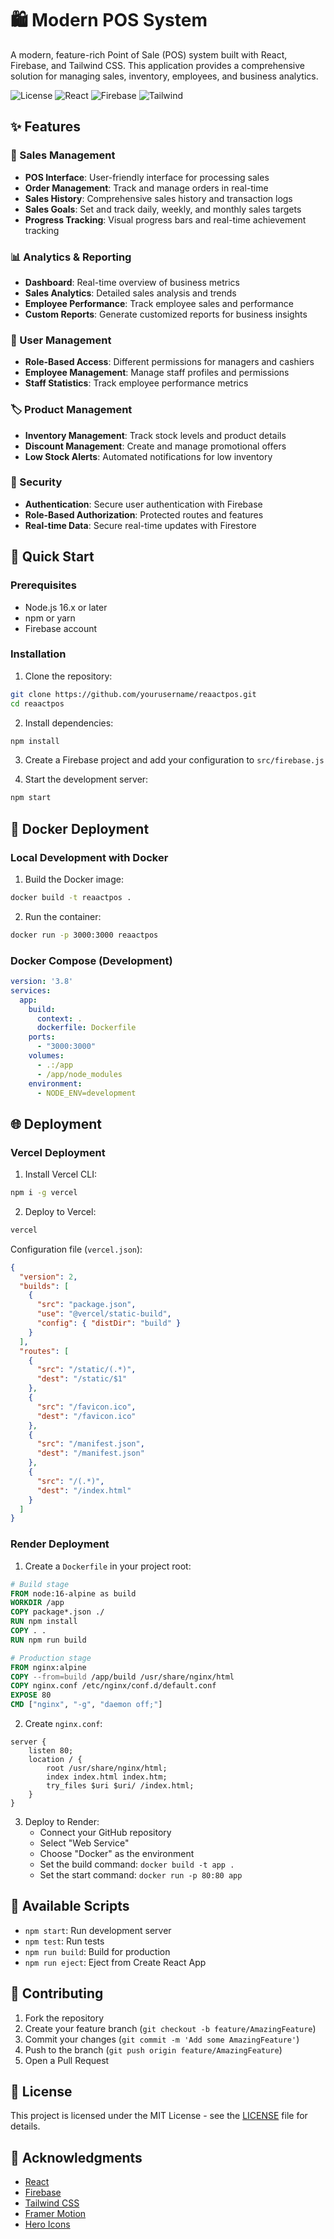 # 🛍️ Modern POS System

A modern, feature-rich Point of Sale (POS) system built with React, Firebase, and Tailwind CSS. This application provides a comprehensive solution for managing sales, inventory, employees, and business analytics.

![License](https://img.shields.io/badge/license-MIT-blue.svg)
![React](https://img.shields.io/badge/React-18.x-blue)
![Firebase](https://img.shields.io/badge/Firebase-10.x-orange)
![Tailwind](https://img.shields.io/badge/Tailwind-3.x-38B2AC)

## ✨ Features

### 💼 Sales Management
- **POS Interface**: User-friendly interface for processing sales
- **Order Management**: Track and manage orders in real-time
- **Sales History**: Comprehensive sales history and transaction logs
- **Sales Goals**: Set and track daily, weekly, and monthly sales targets
- **Progress Tracking**: Visual progress bars and real-time achievement tracking

### 📊 Analytics & Reporting
- **Dashboard**: Real-time overview of business metrics
- **Sales Analytics**: Detailed sales analysis and trends
- **Employee Performance**: Track employee sales and performance
- **Custom Reports**: Generate customized reports for business insights

### 👥 User Management
- **Role-Based Access**: Different permissions for managers and cashiers
- **Employee Management**: Manage staff profiles and permissions
- **Staff Statistics**: Track employee performance metrics

### 🏷️ Product Management
- **Inventory Management**: Track stock levels and product details
- **Discount Management**: Create and manage promotional offers
- **Low Stock Alerts**: Automated notifications for low inventory

### 🔐 Security
- **Authentication**: Secure user authentication with Firebase
- **Role-Based Authorization**: Protected routes and features
- **Real-time Data**: Secure real-time updates with Firestore

## 🚀 Quick Start

### Prerequisites
- Node.js 16.x or later
- npm or yarn
- Firebase account

### Installation

1. Clone the repository:
```bash
git clone https://github.com/yourusername/reaactpos.git
cd reaactpos
```

2. Install dependencies:
```bash
npm install
```

3. Create a Firebase project and add your configuration to `src/firebase.js`

4. Start the development server:
```bash
npm start
```

## 🐳 Docker Deployment

### Local Development with Docker

1. Build the Docker image:
```bash
docker build -t reaactpos .
```

2. Run the container:
```bash
docker run -p 3000:3000 reaactpos
```

### Docker Compose (Development)
```yaml
version: '3.8'
services:
  app:
    build:
      context: .
      dockerfile: Dockerfile
    ports:
      - "3000:3000"
    volumes:
      - .:/app
      - /app/node_modules
    environment:
      - NODE_ENV=development
```

## 🌐 Deployment

### Vercel Deployment

1. Install Vercel CLI:
```bash
npm i -g vercel
```

2. Deploy to Vercel:
```bash
vercel
```

Configuration file (`vercel.json`):
```json
{
  "version": 2,
  "builds": [
    {
      "src": "package.json",
      "use": "@vercel/static-build",
      "config": { "distDir": "build" }
    }
  ],
  "routes": [
    {
      "src": "/static/(.*)",
      "dest": "/static/$1"
    },
    {
      "src": "/favicon.ico",
      "dest": "/favicon.ico"
    },
    {
      "src": "/manifest.json",
      "dest": "/manifest.json"
    },
    {
      "src": "/(.*)",
      "dest": "/index.html"
    }
  ]
}
```

### Render Deployment

1. Create a `Dockerfile` in your project root:
```dockerfile
# Build stage
FROM node:16-alpine as build
WORKDIR /app
COPY package*.json ./
RUN npm install
COPY . .
RUN npm run build

# Production stage
FROM nginx:alpine
COPY --from=build /app/build /usr/share/nginx/html
COPY nginx.conf /etc/nginx/conf.d/default.conf
EXPOSE 80
CMD ["nginx", "-g", "daemon off;"]
```

2. Create `nginx.conf`:
```nginx
server {
    listen 80;
    location / {
        root /usr/share/nginx/html;
        index index.html index.htm;
        try_files $uri $uri/ /index.html;
    }
}
```

3. Deploy to Render:
   - Connect your GitHub repository
   - Select "Web Service"
   - Choose "Docker" as the environment
   - Set the build command: `docker build -t app .`
   - Set the start command: `docker run -p 80:80 app`

## 📝 Available Scripts

- `npm start`: Run development server
- `npm test`: Run tests
- `npm run build`: Build for production
- `npm run eject`: Eject from Create React App

## 🤝 Contributing

1. Fork the repository
2. Create your feature branch (`git checkout -b feature/AmazingFeature`)
3. Commit your changes (`git commit -m 'Add some AmazingFeature'`)
4. Push to the branch (`git push origin feature/AmazingFeature`)
5. Open a Pull Request

## 📄 License

This project is licensed under the MIT License - see the [LICENSE](LICENSE) file for details.

## 🙏 Acknowledgments

- [React](https://reactjs.org/)
- [Firebase](https://firebase.google.com/)
- [Tailwind CSS](https://tailwindcss.com/)
- [Framer Motion](https://www.framer.com/motion/)
- [Hero Icons](https://heroicons.com/)
